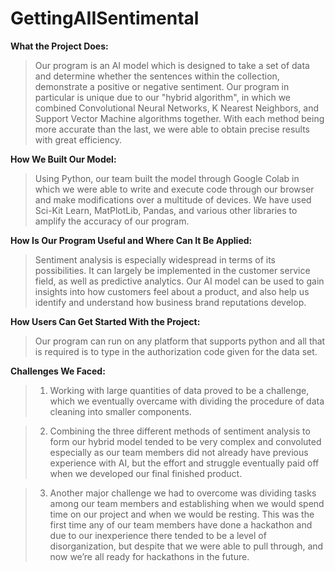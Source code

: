 # GettingAIISentimental

**What the Project Does:** 
> Our program is an AI model which is designed to take a set of data and determine whether the sentences within the collection, demonstrate a positive or negative sentiment. Our program in particular is unique due to our "hybrid algorithm", in which we combined Convolutional Neural Networks, K Nearest Neighbors, and Support Vector Machine algorithms together. With each method being more accurate than the last, we were able to obtain precise results with great efficiency. 



**How We Built Our Model:**
> Using Python, our team built the model through Google Colab in which we were able to write and execute code through our browser and make modifications over a multitude of devices. We have used Sci-Kit Learn, MatPlotLib, Pandas, and various other libraries to amplify the accuracy of our program. 



**How Is Our Program Useful and Where Can It Be Applied:**
> Sentiment analysis is especially widespread in terms of its possibilities. It can largely be implemented in the customer service field, as well as predictive analytics. Our AI model can be used to gain insights into how customers feel about a product, and also help us identify and understand how business brand reputations develop. 



**How Users Can Get Started With the Project:**

> Our program can run on any platform that supports python and all that is required is to type in the authorization code given for the data set.  



**Challenges We Faced:**

> 1. Working with large quantities of data proved to be a challenge, which we eventually overcame with dividing the procedure of data cleaning into smaller components.

> 2. Combining the three different methods of sentiment analysis to form our hybrid model tended to be very complex and convoluted especially as our team members did not already have previous experience with AI, but the effort and struggle eventually paid off when we developed our final finished product. 

> 3. Another major challenge we had to overcome was dividing tasks among our team members and establishing when we would spend time on our project and when we would be resting. This was the first time any of our team members have done a hackathon and due to our inexperience there tended to be a level of disorganization, but despite that we were able to pull through, and now we’re all ready for hackathons in the future.


